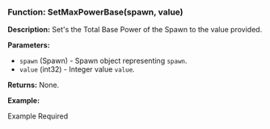 ### Function: SetMaxPowerBase(spawn, value)

**Description:**
Set's the Total Base Power of the Spawn to the value provided.

**Parameters:**
- `spawn` (Spawn) - Spawn object representing `spawn`.
- `value` (int32) - Integer value `value`.

**Returns:** None.

**Example:**

Example Required
